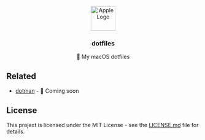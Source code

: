 <p align="center"><img src="https://twemoji.maxcdn.com/2/svg/1f34e.svg" height="64" alt="Apple Logo"></p>
<h3 align="center">dotfiles</h3>
<p align="center">🍎 My macOS dotfiles</p>

## Related

* [dotman](https://github.com/jamieweavis/dotman) - 🤖 Coming soon

## License

This project is licensed under the MIT License - see the [LICENSE.md](LICENSE.md) file for details.